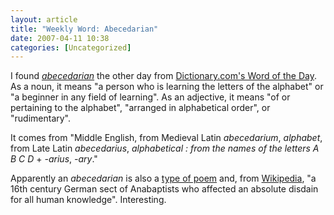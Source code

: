 ```yaml
---
layout: article
title: "Weekly Word: Abecedarian"
date: 2007-04-11 10:38
categories: [Uncategorized]
---
```

I found <a href="http://dictionary.reference.com/browse/abecedarian"><em>abecedarian</em></a> the other day from <a href="http://dictionary.reference.com/wordoftheday/">Dictionary.com's Word of the Day</a>. As a noun, it means "a person who is learning the letters of the alphabet" or "a beginner in any field of learning". As an adjective, it means "of or pertaining to the alphabet", "arranged in alphabetical order", or "rudimentary".

It comes from "Middle English, from Medieval Latin <em>abecedarium</em>, <em>alphabet</em>, from Late Latin <em>abecedarius</em>, <em>alphabetical : from the names of the letters A B C D</em> + <em>-arius</em>, <em>-ary</em>."

Apparently an <em>abecedarian</em> is also a <a href="http://www.poets.org/viewmedia.php/prmMID/5767">type of poem</a> and, from <a href="http://en.wikipedia.org/wiki/Abecedarian" title="Abecedarian on Wikipedia">Wikipedia</a>, "a 16th century German sect of Anabaptists who affected an absolute disdain for all human knowledge". Interesting.
